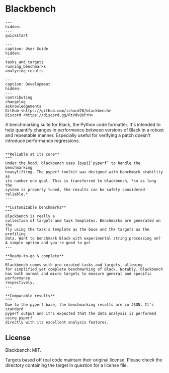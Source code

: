 # Blackbench

```{toctree}
---
hidden:
---
quickstart
```

```{toctree}
---
caption: User Guide
hidden:
---
tasks_and_targets
running_benchmarks
analyzing_results
```

```{toctree}
---
caption: Development
hidden:
---
contributing
changelog
acknowledgements
GitHub <https://github.com/ichard26/blackbench>
Discord <https://discord.gg/RtVdv86PrH>
```

A benchmarking suite for Black, the Python code formatter. It's intended to help
quantify changes in performance between versions of Black in a robust and repeatable
manner. Especially useful for verifying a patch doesn't introduce performance
regressions.

```{panels}

**Reliable at its core**
^^^
Under the hood, blackbench uses {pypi}`pyperf` to handle the benchmarking
heavylifting. The pyperf toolkit was designed with benchmark stability as
its number one goal. This is transferred to blackbench, *so as long the
system is properly tuned, the results can be safely considered reliable.*
---

**Customizable benchmarks**
^^^
Blackbench is really a
collection of targets and task templates. Benchmarks are generated on the
fly using the task's template as the base and the targets as the profiling
data. Want to benchmark Black with experimental string processing on?
A simple option and you're good to go!
---

**Ready-to-go & complete**
^^^
Blackbench comes with pre-curated tasks and targets, allowing
for simplified yet complete benchmarking of Black. Notably, blackbench
has both normal and micro targets to measure general and specific performance
respectively.
---

**Comparable results**
^^^
Due to the pyperf base, the benchmarking results are in JSON. It's standard
pyperf output and it's expected that the data analysis is performed using pyperf
directly with its excellent analysis features.

```

## License

Blackbench: MIT.

Targets based off real code maintain their original license. Please check the directory
containing the target in question for a license file.
